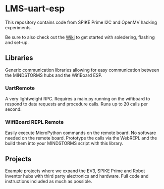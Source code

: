 # LMS-uart-esp

This repository contains code from SPIKE Prime I2C and OpenMV hacking experiments.

Be sure to also check out the [Wiki](https://github.com/antonvh/LMS-uart-esp/wiki) to get started with soledering, flashing and set-up.

## Libraries

Generic communication libraries allowing for easy communication between the MINDSTORMS hubs and the WifiBoard ESP.

### UartRemote
A very lightweight RPC. Requires a main.py running on the wifiboard to respond to data requests and procedure calls. Runs up to 20 calls per second.

### WifiBoard REPL Remote
Easily execute MicroPython commands on the remote board. No software needed on the remote board. Prototype the calls via the WebREPL and the build them into your MINDSTORMS script with this library.

## Projects
Example projects where we expand the EV3, SPIKE Prime and Robot Inventor hubs with third party electronics and hardware. Full code and instructions included as much as possible. 
